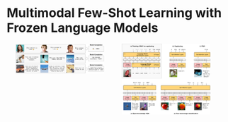 
# Multimodal Few-Shot Learning with Frozen Language Models

<img align="left" src="headline.pdf" width="200" hspace="20">


<img align="left" src="method.pdf" width="200" hspace="20">

